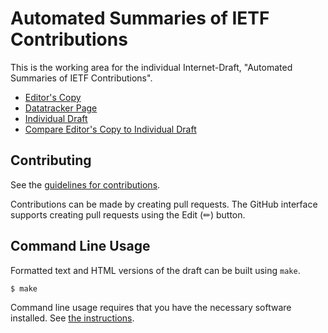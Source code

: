 <!-- regenerate: on (set to off if you edit this file) -->

# Automated Summaries of IETF Contributions

This is the working area for the individual Internet-Draft, "Automated Summaries of IETF Contributions".

* [Editor's Copy](https://sayrer.github.io/summary/#go.draft-sayre-modpod-summary.html)
* [Datatracker Page](https://datatracker.ietf.org/doc/draft-sayre-modpod-summary)
* [Individual Draft](https://datatracker.ietf.org/doc/html/draft-sayre-modpod-summary)
* [Compare Editor's Copy to Individual Draft](https://sayrer.github.io/summary/#go.draft-sayre-modpod-summary.diff)


## Contributing

See the
[guidelines for contributions](https://github.com/sayrer/summary/blob/main/CONTRIBUTING.md).

Contributions can be made by creating pull requests.
The GitHub interface supports creating pull requests using the Edit (✏) button.


## Command Line Usage

Formatted text and HTML versions of the draft can be built using `make`.

```sh
$ make
```

Command line usage requires that you have the necessary software installed.  See
[the instructions](https://github.com/martinthomson/i-d-template/blob/main/doc/SETUP.md).

